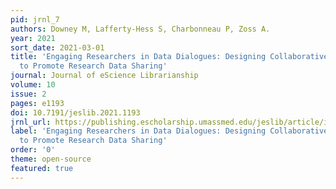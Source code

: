```yaml
---
pid: jrnl_7
authors: Downey M, Lafferty-Hess S, Charbonneau P, Zoss A.
year: 2021
sort_date: 2021-03-01
title: 'Engaging Researchers in Data Dialogues: Designing Collaborative Programming
  to Promote Research Data Sharing'
journal: Journal of eScience Librarianship
volume: 10
issue: 2
pages: e1193
doi: 10.7191/jeslib.2021.1193
jrnl_url: https://publishing.escholarship.umassmed.edu/jeslib/article/id/437/
label: 'Engaging Researchers in Data Dialogues: Designing Collaborative Programming
  to Promote Research Data Sharing'
order: '0'
theme: open-source
featured: true
---
```

